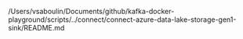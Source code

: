 /Users/vsaboulin/Documents/github/kafka-docker-playground/scripts/../connect/connect-azure-data-lake-storage-gen1-sink/README.md